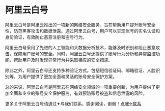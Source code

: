 # 阿里云白号

阿里云白号是阿里云推出的一项新的网络安全服务，旨在帮助用户提升账号安全性，防范黑客攻击和数据泄露。通过阿里云白号，用户可以实现账号的实名认证和身份验证，有效防止恶意注册和盗号行为。

阿里云白号采用了先进的人工智能和大数据分析技术，能够及时识别和阻止恶意攻击，保障用户账号的安全。同时，阿里云白号还提供了账号行为分析和异常监控功能，帮助用户及时发现异常行为并采取相应的安全措施。

除此之外，阿里云白号还支持多种验证方式，包括短信验证码、邮箱验证、人脸识别等，为用户提供了更加全面和灵活的账号安全保护方案。

总的来说，阿里云白号是阿里云在网络安全领域的一项重要创新，为用户提供了更加全面和专业的账号安全保护服务，有效预防账号被盗和信息泄露的风险。

更多关于阿里云白号请通过✈与我们联系，感谢阅读，谢谢！[点我✈联系](https://acc.k02.cc)